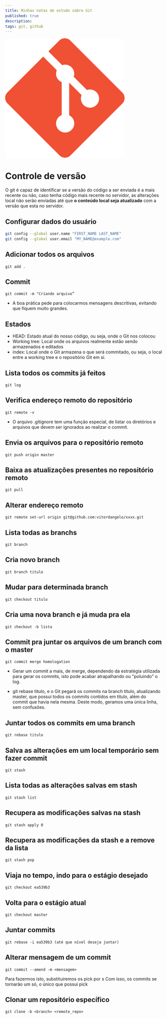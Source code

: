 ```yaml
---
title: Minhas notas de estudo sobre Git
published: true
description:
tags: git, github
---
```


![git](./images/git.png)

# Controle de versão

O git é capaz de identificar se a versão do código a ser enviada é a mais recente ou não, caso tenha código mais recente no servidor, as alterações local não serão enviadas até que **o conteúdo local seja atualizado** com a versão que esta no servidor.

## Configurar dados do usuário

```sh
git config --global user.name "FIRST_NAME LAST_NAME"
git config --global user.email "MY_NAME@example.com"
```

## Adicionar todos os arquivos

```shell
git add .
```

## Commit

```shell
git commit -m "Criando arquivo”
```

- A boa prática pede para colocarmos mensagens descritivas, evitando que fiquem muito grandes.

## Estados

- HEAD: Estado atual do nosso código, ou seja, onde o Git nos colocou
- Working tree: Local onde os arquivos realmente estão sendo armazenados e editados
- index: Local onde o Git armazena o que será commitado, ou seja, o local entre a working tree e o repositório Git em si.

## Lista todos os commits já feitos

```shell
git log
```

## Verifica endereço remoto do repositório

```shell
git remote -v
```

- O arquivo .gitignore tem uma função especial, de listar os diretórios e arquivos que devem ser ignorados ao realizar o commit.

## Envia os arquivos para o repositório remoto

```shell
git push origin master
```

## Baixa as atualizações presentes no repositório remoto

```shell
git pull
```

## Alterar endereço remoto

```shell
git remote set-url origin git@github.com:vitordangelo/xxxx.git
```

## Lista todas as branchs

```shell
git branch
```

## Cria novo branch

```shell
git branch titulo
```

## Mudar para determinada branch

```shell
git checkout titulo
```

## Cria uma nova branch e já muda pra ela

```shell
git checkout -b lista
```

## Commit pra juntar os arquivos de um branch com o master

```shell
git commit merge homologation
```

- Gerar um commit a mais, de merge, dependendo da estratégia utilizada para gerar os commits, isto pode acabar atrapalhando ou "poluindo" o log.

- git rebase titulo, e o Git pegará os commits na branch título, atualizando master, que possui todos os commits contidos em titulo, além do commit que havia nela mesma. Deste modo, geramos uma única linha, sem confusões.

## Juntar todos os commits em uma branch

```shell
git rebase titulo
```

## Salva as alterações em um local temporário sem fazer commit

```shell
git stash
```

## Lista todas as alterações salvas em stash

```shell
git stash list
```

## Recupera as modificações salvas na stash

```shell
git stash apply 0
```

## Recupera as modificações da stash e a remove da lista

```shell
git stash pop
```

## Viaja no tempo, indo para o estágio desejado

```shell
git checkout ea539b3
```

## Volta para o estágio atual

```shell
git checkout master
```

## Juntar commits

```shell
git rebase -i ea539b3 (até que nível deseja juntar)
```

## Alterar mensagem de um commit

```shell
git commit --amend -m <mensagem>
```

Para fazermos isto, substituiremos os pick por s
Com isso, os commits se tornarão um só, o único que possui pick

## Clonar um repositório específico

```shell
git clone -b <branch> <remote_repo>

```
